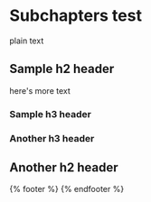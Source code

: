 # Subchapters test

<!-- toc -->

plain text

## Sample h2 header

here's more text

### Sample h3 header

### Another h3 header

## Another h2 header

{% footer %}
{% endfooter %}
